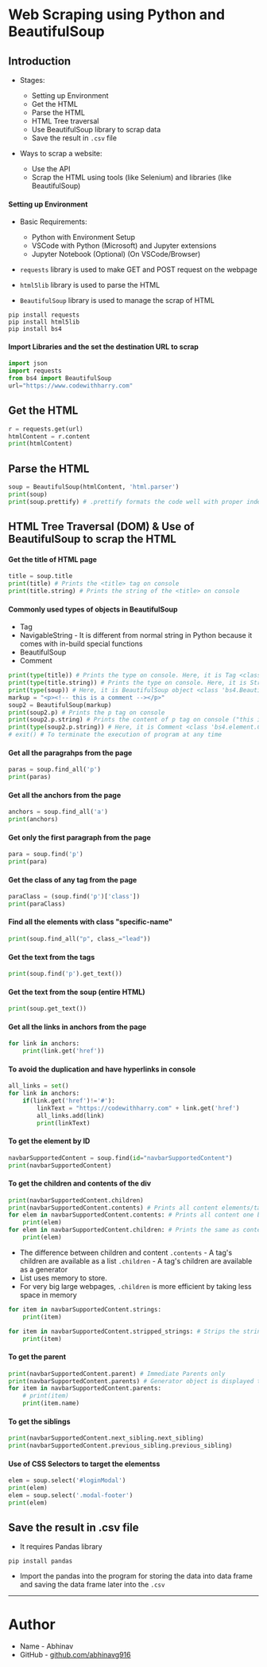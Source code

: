 # Web Scraping using Python and BeautifulSoup

## Introduction

- Stages:

  - Setting up Environment
  - Get the HTML
  - Parse the HTML
  - HTML Tree traversal
  - Use BeautifulSoup library to scrap data
  - Save the result in `.csv` file

- Ways to scrap a website:
  - Use the API
  - Scrap the HTML using tools (like Selenium) and libraries (like BeautifulSoup)

#### Setting up Environment

- Basic Requirements:

  - Python with Environment Setup
  - VSCode with Python (Microsoft) and Jupyter extensions
  - Jupyter Notebook (Optional) (On VSCode/Browser)

- `requests` library is used to make GET and POST request on the webpage
- `html5lib` library is used to parse the HTML
- `BeautifulSoup` library is used to manage the scrap of HTML

```
pip install requests
pip install html5lib
pip install bs4
```

#### Import Libraries and the set the destination URL to scrap

```python
import json
import requests
from bs4 import BeautifulSoup
url="https://www.codewithharry.com"
```

## Get the HTML

```python
r = requests.get(url)
htmlContent = r.content
print(htmlContent)
```

## Parse the HTML

```python
soup = BeautifulSoup(htmlContent, 'html.parser')
print(soup)
print(soup.prettify) # .prettify formats the code well with proper indents
```

## HTML Tree Traversal (DOM) & Use of BeautifulSoup to scrap the HTML

#### Get the title of HTML page

```python
title = soup.title
print(title) # Prints the <title> tag on console
print(title.string) # Prints the string of the <title> on console
```

#### Commonly used types of objects in BeautifulSoup

- Tag
- NavigableString - It is different from normal string in Python because it comes with in-build special functions
- BeautifulSoup
- Comment

```python
print(type(title)) # Prints the type on console. Here, it is Tag <class 'bs4.element.Tag'>
print(type(title.string)) # Prints the type on console. Here, it is String <class 'bs4.element.NavigableString'>
print(type(soup)) # Here, it is BeautifulSoup object <class 'bs4.BeautifulSoup'>
markup = "<p><!-- this is a comment --></p>"
soup2 = BeautifulSoup(markup)
print(soup2.p) # Prints the p tag on console
print(soup2.p.string) # Prints the content of p tag on console ("this is a comment")
print(type(soup2.p.string)) # Here, it is Comment <class 'bs4.element.Comment'>
# exit() # To terminate the execution of program at any time
```

#### Get all the paragrahps from the page

```python
paras = soup.find_all('p')
print(paras)
```

#### Get all the anchors from the page

```python
anchors = soup.find_all('a')
print(anchors)
```

#### Get only the first paragraph from the page

```python
para = soup.find('p')
print(para)
```

#### Get the class of any tag from the page

```python
paraClass = (soup.find('p')['class'])
print(paraClass)
```

#### Find all the elements with class "specific-name"

```python
print(soup.find_all("p", class_="lead"))
```

#### Get the text from the tags

```python
print(soup.find('p').get_text())
```

#### Get the text from the soup (entire HTML)

```python
print(soup.get_text())
```

#### Get all the links in anchors from the page

```python
for link in anchors:
    print(link.get('href'))
```

#### To avoid the duplication and have hyperlinks in console

```python
all_links = set()
for link in anchors:
    if(link.get('href')!='#'):
        linkText = "https://codewithharry.com" + link.get('href')
        all_links.add(link)
        print(linkText)
```

#### To get the element by ID

```python
navbarSupportedContent = soup.find(id="navbarSupportedContent")
print(navbarSupportedContent)
```

#### To get the children and contents of the div

```python
print(navbarSupportedContent.children)
print(navbarSupportedContent.contents) # Prints all content elements/tag inside the div in form of list
for elem in navbarSupportedContent.contents: # Prints all content one by one using loops
    print(elem)
for elem in navbarSupportedContent.children: # Prints the same as contents
    print(elem)
```

- The difference between children and content
  `.contents` - A tag's children are available as a list
  `.children` - A tag's children are available as a generator
- List uses memory to store.
- For very big large webpages, `.children` is more efficient by taking less space in memory

```python
for item in navbarSupportedContent.strings:
    print(item)

for item in navbarSupportedContent.stripped_strings: # Strips the string for ease of use
    print(item)
```

#### To get the parent

```python
print(navbarSupportedContent.parent) # Immediate Parents only
print(navbarSupportedContent.parents) # Generator object is displayed that menas it can be iterated
for item in navbarSupportedContent.parents:
    # print(item)
    print(item.name)
```

#### To get the siblings

```python
print(navbarSupportedContent.next_sibling.next_sibling)
print(navbarSupportedContent.previous_sibling.previous_sibling)
```

#### Use of CSS Selectors to target the elementss

```python
elem = soup.select('#loginModal')
print(elem)
elem = soup.select('.modal-footer')
print(elem)
```

## Save the result in .csv file

- It requires Pandas library

```
pip install pandas
```

- Import the pandas into the program for storing the data into data frame and saving the data frame later into the `.csv`

---

# Author

- Name - Abhinav
- GitHub - [github.com/abhinavg916](https://github.com/abhinavg916)
